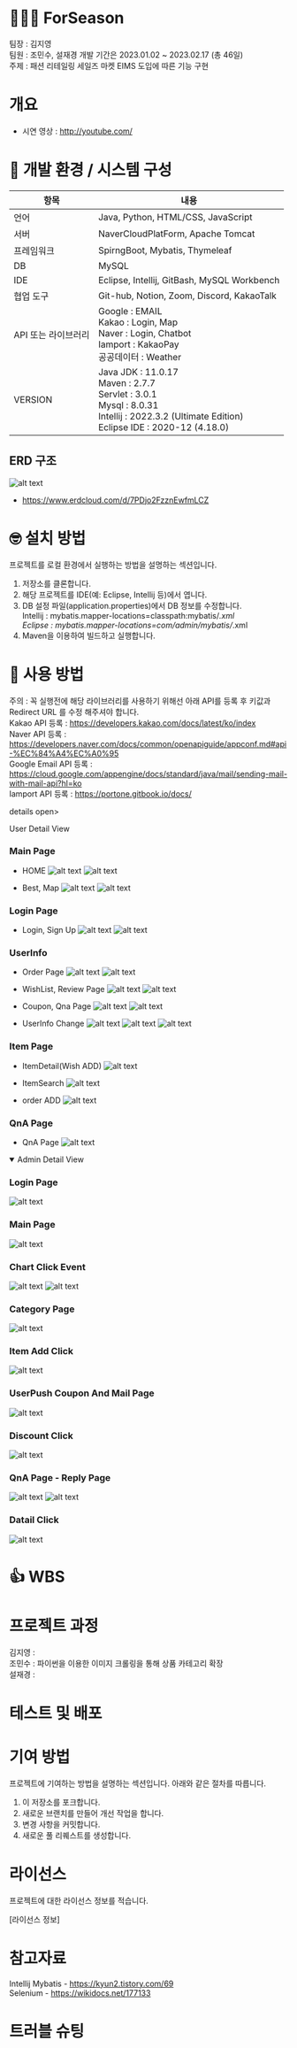 # 👩‍👦‍👦 ForSeason

팀장 : 김지영<br>
팀원 : 조민수, 설재경
개발 기간은 2023.01.02 ~ 2023.02.17 (총 46일) </br>
주제 : 패션 리테일링 세일즈 마켓 EIMS 도입에 따른 기능 구현

# 개요  
- 시연 영상 : http://youtube.com/

# 🎩 개발 환경 / 시스템 구성

 | 항목 | 내용 |
 | --- | ---|
 | 언어 | Java, Python, HTML/CSS, JavaScript |
 | 서버 | NaverCloudPlatForm, Apache Tomcat |
 | 프레임워크 | SpirngBoot, Mybatis, Thymeleaf |
 | DB | MySQL |
 | IDE | Eclipse, Intellij, GitBash, MySQL Workbench |
 | 협업 도구 | Git-hub, Notion, Zoom, Discord, KakaoTalk |
 | API 또는 라이브러리 | Google :  EMAIL <br>Kakao : Login, Map <br> Naver : Login, Chatbot <br> Iamport : KakaoPay <br> 공공데이터 : Weather <br> |
 | VERSION | Java JDK : 11.0.17 <br> Maven : 2.7.7 <br> Servlet : 3.0.1 <br> Mysql : 8.0.31 <br> Intellij : 2022.3.2 (Ultimate Edition) <br> Eclipse IDE : 2020-12 (4.18.0)|            

## ERD 구조 
![alt text](erd.png)
-  https://www.erdcloud.com/d/7PDjo2FzznEwfmLCZ

# 🤓 설치 방법
프로젝트를 로컬 환경에서 실행하는 방법을 설명하는 섹션입니다. 

1. 저장소를 클론합니다.
2. 해당 프로젝트를 IDE(예: Eclipse, Intellij 등)에서 엽니다.
3. DB 설정 파일(application.properties)에서 DB 정보를 수정합니다. <br>
 Intellij : mybatis.mapper-locations=classpath:mybatis/*.xml <br>
 Eclipse  : mybatis.mapper-locations=com/admin/mybatis/*.xml <br> 
4. Maven을 이용하여 빌드하고 실행합니다.

# 🧐 사용 방법
주의 : 꼭 실행전에 해당 라이브러리를 사용하기 위해선 아래 API를 등록 후 키값과 Redirect URL 를 수정 해주셔야 합니다. <br>
Kakao API 등록 : https://developers.kakao.com/docs/latest/ko/index<br> 
Naver API 등록 : https://developers.naver.com/docs/common/openapiguide/appconf.md#api-%EC%84%A4%EC%A0%95<br>
Google Email API 등록 : https://cloud.google.com/appengine/docs/standard/java/mail/sending-mail-with-mail-api?hl=ko<br>
Iamport API 등록 : https://portone.gitbook.io/docs/<br> 


details open>
<summary>User Detail View</summary>

### Main Page 
- HOME
![alt text](./userImages/UserMainPage.png)
![alt text](./userImages/userHomeBody.png)

- Best, Map
![alt text](./userImages/userBestPage.png)
![alt text](./userImages/shopMapPage.png)
### Login Page
- Login, Sign Up
![alt text](./userImages/userLoginPage.png) 
![alt text](./userImages/userKakaoLoginOkPage.png) 
### UserInfo 
- Order Page
![alt text](./userImages/userOrder.png) 
![alt text](./userImages/userOrderDetail.png) 
- WishList, Review Page
![alt text](./userImages/userWishListPage.png) 
![alt text](./userImages/userReviewPage.png) 

- Coupon, Qna Page
![alt text](./userImages/userCoupon.png) 
![alt text](./userImages/userQnAPage.png) 
- UserInfo Change
![alt text](./userImages/userCheckPassword.png) 
![alt text](./userImages/userChangeInfo.png) 
![alt text](./userImages/userDelete.png) 

### Item Page
- ItemDetail(Wish ADD)
![alt text](./userImages/userWishView.png) 
- ItemSearch
![alt text](./userImages/userSearchPage.png) 

- order ADD
![alt text](./userImages/orderAdd.png) 

### QnA Page
- QnA Page
![alt text](./userImages/qnaADD.png)



</details>
<details open> 

<summary>Admin Detail View </summary>

### Login Page
![alt text](./adminImages/adminLoginPage.png) 
### Main Page 
![alt text](./adminImages/AdminMainPage.png) 
### Chart Click Event
![alt text](./adminImages/AdminChartDayClick.png) 
![alt text](./adminImages/AdminChartClickEvent.png) 
### Category Page
![alt text](./adminImages/AdminCategoryClickEventPage.png) 
### Item Add Click 
![alt text](./adminImages/itemAddPage.png) 
### UserPush Coupon And Mail Page
![alt text](./adminImages/UserPushCouponAndMail.png) 
### Discount Click
![alt text](./adminImages/checkDiscountPage.png) 
### QnA Page - Reply Page
![alt text](./adminImages/qnaPage.png) ![alt text](./adminImages/replyPage.png) 
### Datail Click
![alt text](./adminImages/qnaDatailPage.png) 


</details>

# 👍 WBS


# 프로젝트 과정 

김지영 : <br>
조민수 : 파이썬을 이용한 이미지 크롤링을 통해 상품 카테고리 확장 <br>
설재경 : <br>


# 테스트 및 배포 


# 기여 방법

프로젝트에 기여하는 방법을 설명하는 섹션입니다. 아래와 같은 절차를 따릅니다.

1. 이 저장소를 포크합니다.
2. 새로운 브랜치를 만들어 개선 작업을 합니다.
3. 변경 사항을 커밋합니다.
4. 새로운 풀 리퀘스트를 생성합니다.

# 라이선스

프로젝트에 대한 라이선스 정보를 적습니다. 

[라이선스 정보]

# 참고자료
Intellij Mybatis -  https://kyun2.tistory.com/69 <br>
Selenium - https://wikidocs.net/177133 <br>


# 트러블 슈팅 
